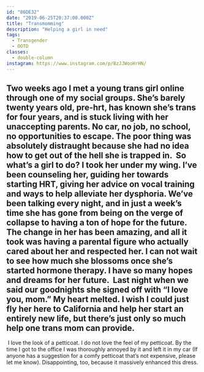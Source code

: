 ```yaml
---
id: "86DE32"
date: "2019-06-25T20:37:00.000Z"
title: "Transmomming"
description: "Helping a girl in need"
tags:
  - Transgender
  - OOTD
classes:
  - double-column
instagram: https://www.instagram.com/p/BzJJWooHrHN/
---
```

Two weeks ago I met a young trans girl online through one of my social groups. She’s barely twenty years old, pre-hrt, has known she’s trans for four years, and is stuck living with her unaccepting parents. No car, no job, no school, no opportunities to escape. The poor thing was absolutely distraught because she had no idea how to get out of the hell she is trapped in.⁣
⁣
So what’s a girl to do? I took her under my wing. I’ve been counseling her, guiding her towards starting HRT, giving her advice on vocal training and ways to help alleviate her dysphoria. We’ve been talking every night, and in just a week’s time she has gone from being on the verge of collapse to having a ton of hope for the future.⁣
⁣
The change in her has been amazing, and all it took was having a parental figure who actually cared about her and respected her. I can not wait to see how much she blossoms once she’s started hormone therapy. I have so many hopes and dreams for her future.⁣
⁣
Last night when we said our goodnights she signed off with “I love you, mom.” My heart melted. I wish I could just fly her here to California and help her start an entirely new life, but there’s just only so much help one trans mom can provide.⁣
⁣
---
⁣
I love the look of a petticoat. I do not love the feel of my petticoat. By the time I got to the office I was thoroughly annoyed by it and left it in my car (If anyone has a suggestion for a comfy petticoat that’s not expensive, please let me know). Disappointing, too, because it massively enhanced this dress.

